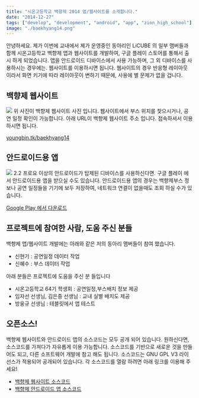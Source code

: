 ```yaml
---
title: "시온고등학교 백향제 2014 앱/웹사이트를 소개합니다."
date: "2014-12-27"
tags: ["develop", "development", "android", "app", "zion_high_school"]
image: "./baekhyang14.png"
---
```


안녕하세요. 제가 이번에 교내에서 제가 운영중인 동아리인 LiCUBE 의 일부 맴버들과 함께 시온고등학교 백향제 앱과 웹사이트를 개발하여,
구글 플레이 스토어를 통해서 출시 하게 되었습니다. 앱을 안드로이드 디바이스에서 사용 가능하며, 그 외 디바이스를 사용하시는 경우에는.
웹사이트를 이용하시면 됩니다. 웹사이트의 경우 반응형 레이아웃 이라서 화면 키기에 따라 레이아웃이 변하기 때문에, 사용에 별 문제가 없을 겁니다.


## 백향제 웹사이트

<img src="/blogimgs/baekhyang14web.png">
위 사진이 백향제 웹사이트 사진 입니다. 웹사이트에서 부스 위치를 찿으시거나, 공연 일정 확인이 가능합니다.
아래 URL이 백향제 웹사이트 주소 입니다. 접속하셔서 이용 하시면 됩니다.

[youngbin.tk/baekhyang14](http://www.youngbin.tk/baekhyang14/)

## 안드로이드용 앱

<img src="/blogimgs/baekhyang14android.png">
2.2 프로요 이상의 안드로이드가 탑제된 디바이스를 사용하신다면. 구글 플레이 에서 안드로이드용 앱을 받으실 수도 있습니다.
안드로이드용 앱의 경우는 백향제부스 정보나 공연 일정들을 기기에 보두 저장하여, 네트워크 연결이 없을때도 조회 하실 수가 있습니다.

[Google Play 에서 다운로드](https://play.google.com/store/apps/details?id=kr.hs.zion.baekhyang14)

## 프로젝트에 참여한 사람, 도움 주신 분들

백향제 앱/웹사이트 개발에는 아래와 같은 저의 동아리 맴버들이 참여 했습니다.

- 신현기 : 공연일정 데이터 작업
- 신혜수 : 부스 데이터 작업

아래 분들은 프로젝트에 도움을 주신 분 들입니다

- 시온고등학교 64기 학생회 : 공연일정,부스배치 정보 제공
- 임자선 선생님, 김은중 선생님 : 교내 실별 배치도 제공
- 방웅규 선생님 : 테블릿에서 앱 테스트

## 오픈소스!

백향제 웹사이트와 안드로이드 앱의 소스코드는 모두 공개 되어 있습니다.
원하신다면, 소스코드를 가져다가 자유롭게 이용 가능합니다. 소스코드를 기반으로 새로운 것을 만들어도 되고, 다른 소프트웨어 개발에 참고 해도 됩니다.
소스코드는 GNU GPL V3 라이선스가 적용되어 공개되어 있습니다.
각 소스코드를 열람 하려면 아래 링크를 이용해 주세요!

- [백향제 웹사이트 소스코드](http://github.com/sukso96100/baekhyang14)
- [백향제 안드로이드 앱 소스코드](http://github.com/sukso96100/baekhyang14android)
